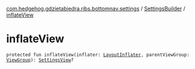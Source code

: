 [com.hedgehog.gdzietabiedra.ribs.bottomnav.settings](../index.md) / [SettingsBuilder](index.md) / [inflateView](./inflate-view.md)

# inflateView

`protected fun inflateView(inflater: `[`LayoutInflater`](https://developer.android.com/reference/android/view/LayoutInflater.html)`, parentViewGroup: `[`ViewGroup`](https://developer.android.com/reference/android/view/ViewGroup.html)`): `[`SettingsView`](../-settings-view/index.md)`?`
